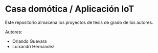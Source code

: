 # Casa domótica / Aplicación IoT

Este repositorio almacena los proyectos de tésis de grado de los autores.

Autores:
- Orlando Guevara
- Luixandri Hernandez
